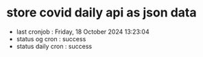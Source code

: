 # store covid daily api as json data

- last cronjob : Friday, 18 October 2024 13:23:04
- status og cron : success
- status daily cron : success
      
      
